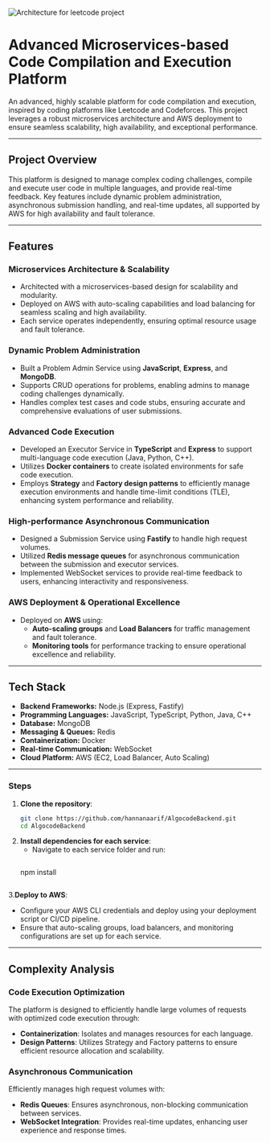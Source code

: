 
![Architecture for leetcode project](https://github.com/user-attachments/assets/21613a0e-594d-4865-a449-5846227fe146)

# Advanced Microservices-based Code Compilation and Execution Platform

An advanced, highly scalable platform for code compilation and execution, inspired by coding platforms like Leetcode and Codeforces. 
This project leverages a robust microservices architecture and AWS deployment to ensure seamless scalability, high availability, and exceptional performance.

---

## Project Overview

This platform is designed to manage complex coding challenges, compile and execute user code in multiple languages, and provide real-time feedback. 
Key features include dynamic problem administration, asynchronous submission handling, and real-time updates, all supported by AWS for high availability and fault tolerance.

---

## Features

### Microservices Architecture & Scalability
   - Architected with a microservices-based design for scalability and modularity.
   - Deployed on AWS with auto-scaling capabilities and load balancing for seamless scaling and high availability.
   - Each service operates independently, ensuring optimal resource usage and fault tolerance.

### Dynamic Problem Administration
   - Built a Problem Admin Service using **JavaScript**, **Express**, and **MongoDB**.
   - Supports CRUD operations for problems, enabling admins to manage coding challenges dynamically.
   - Handles complex test cases and code stubs, ensuring accurate and comprehensive evaluations of user submissions.

### Advanced Code Execution
   - Developed an Executor Service in **TypeScript** and **Express** to support multi-language code execution (Java, Python, C++).
   - Utilizes **Docker containers** to create isolated environments for safe code execution.
   - Employs **Strategy** and **Factory design patterns** to efficiently manage execution environments and handle time-limit conditions (TLE), enhancing system performance and reliability.

### High-performance Asynchronous Communication
   - Designed a Submission Service using **Fastify** to handle high request volumes.
   - Utilized **Redis message queues** for asynchronous communication between the submission and executor services.
   - Implemented WebSocket services to provide real-time feedback to users, enhancing interactivity and responsiveness.

### AWS Deployment & Operational Excellence
   - Deployed on **AWS** using:
     - **Auto-scaling groups** and **Load Balancers** for traffic management and fault tolerance.
     - **Monitoring tools** for performance tracking to ensure operational excellence and reliability.

---

## Tech Stack

- **Backend Frameworks:** Node.js (Express, Fastify)
- **Programming Languages:** JavaScript, TypeScript, Python, Java, C++
- **Database:** MongoDB
- **Messaging & Queues:** Redis
- **Containerization:** Docker
- **Real-time Communication:** WebSocket
- **Cloud Platform:** AWS (EC2, Load Balancer, Auto Scaling)

---

### Steps

1. **Clone the repository**:
   ```bash
   git clone https://github.com/hannanaarif/AlgocodeBackend.git
   cd AlgocodeBackend

2. **Install dependencies for each service**:
    - Navigate to each service folder and run:
      ```bash
     npm install
     ```
3.**Deploy to AWS**:
- Configure your AWS CLI credentials and deploy using your deployment script or CI/CD pipeline.
- Ensure that auto-scaling groups, load balancers, and monitoring configurations are set up for each service.

---

## Complexity Analysis

### Code Execution Optimization
The platform is designed to efficiently handle large volumes of requests with optimized code execution through:

- **Containerization**: Isolates and manages resources for each language.
- **Design Patterns**: Utilizes Strategy and Factory patterns to ensure efficient resource allocation and scalability.

### Asynchronous Communication
Efficiently manages high request volumes with:

- **Redis Queues**: Ensures asynchronous, non-blocking communication between services.
- **WebSocket Integration**: Provides real-time updates, enhancing user experience and response times.





